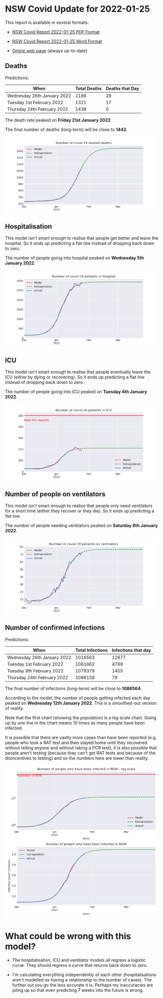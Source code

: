 # NSW Covid Update for 2022-01-25

This report is available in several formats:

- [NSW Covid Report 2022-01-25 PDF Format](https://github.com/solresol/yet-another-pandemic-prediction/raw/main/output/2022-01-25/nsw-covid-report-2022-01-25.pdf)

- [NSW Covid Report 2022-01-25 Word Format](https://github.com/solresol/yet-another-pandemic-prediction/raw/main/output/2022-01-25/nsw-covid-report-2022-01-25.docx)

- [Online web page](https://github.com/solresol/yet-another-pandemic-prediction/tree/main/output/README.md) (always up-to-date)

## Deaths

Predictions:

| When | Total Deaths | Deaths that Day |
| ---- | ------------ | --------------- |
| Wednesday 26th January 2022 | 1186 | 29 |
| Tuesday 1st February 2022 | 1321 | 17 |
| Thursday 24th February 2022 | 1438 | 0 |

The death rate peaked on **Friday 21st January 2022**.

The final number of deaths (long-term) will
be close to **1442**.

![](2022-01-25/deaths.png)



## Hospitalisation

This model isn't smart enough to realise that people get better and leave the hospital.
So it ends up predicting a flat line instead of dropping back down to zero.

The number of people going into hospital peaked on **Wednesday 5th January 2022**.

![](2022-01-25/hospitalisation.png)

## ICU

This model isn't smart enough to realise that people eventually leave the ICU
(either by dying or recovering).
So it ends up predicting a flat line instead of dropping back down to zero.

The number of people going into ICU peaked on **Tuesday 4th January 2022**.

![](2022-01-25/icu.png)

## Number of people on ventilators

This model isn't smart enough to realise that people only need ventilators for
a short time (either they recover or they die). So it ends up predicting a flat line.

The number of people needing ventilators peaked on **Saturday 8th January 2022**.

![](2022-01-25/ventilators.png)

## Number of confirmed infections

Predictions:

| When | Total Infections | Infections that day |
| ---- | ------------ | --------------- |
| Wednesday 26th January 2022 | 1016563 | 12677 |
| Tuesday 1st February 2022 | 1061662 | 4769 |
| Tuesday 8th February 2022 | 1079379 | 1405 |
| Thursday 24th February 2022 | 1086158 | 79 |

The final number of infections (long-term) will
be close to **1086564**.


According to the model, the number of people getting infected each day peaked on **Wednesday 12th January 2022**. This is a smoothed-out version of reality.

Note that the first chart (showing the population) is a *log* scale chart. Going up by one line in the chart means 10 times as many people have been infected. 

It is possible that there are vastly more cases than have been
reported (e.g. people who took a RAT test and then stayed home until
they recovered without telling anyone and without taking a PCR test);
it is also possible that people aren't testing (because they can't get
RAT tests and because of the disincentives to testing) and so the
numbers here are lower than reality.


![](2022-01-25/infection.png)



# What could be wrong with this model?

- The hospitalisation, ICU and ventilator models all regress a logistic curve. They
should regress a curve that returns back down to zero.

- I'm calculating everything independently of each other (hospitalisations aren't modelled as having a relationship to the number of cases). The further out you go the less accurate it is. Perhaps my inaccuracies are piling up so that even predicting 7 weeks into the future is wrong.

